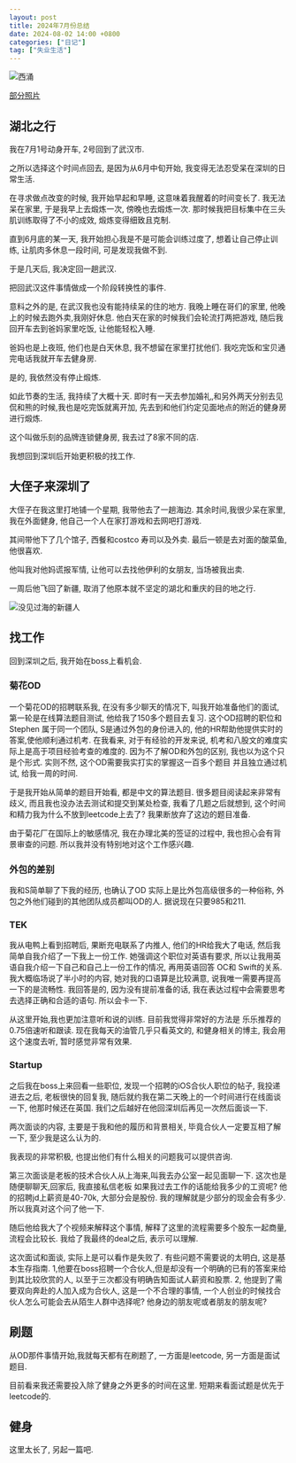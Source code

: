 ```yaml
---
layout: post
title: 2024年7月份总结
date: 2024-08-02 14:00 +0800
categories: ["日记"]
tag: ["失业生活"]
---
```

![西涌](https://lh3.googleusercontent.com/pw/AP1GczNXiUD5KwHfaMOC1Cqbk_433B26s9PtFTpXtT8frZxhodzRUVoHOswCgZV3SdAB4JXo-IJbQ08DyB-zJWSa_2JD9SFGzy42ezVHP6DS0N51PPqQ7enH0jjeXG3aK21pBtE8SqwQdwAKauw3Cr7VTBTX=w2992-h1684-s-no-gm?authuser=0)


[部分照片](https://photos.app.goo.gl/UKwSh7dWVYN3psYNA)


## 湖北之行


我在7月1号动身开车, 2号回到了武汉市.

之所以选择这个时间点回去, 是因为从6月中旬开始, 我变得无法忍受呆在深圳的日常生活.

在寻求做点改变的时候, 我开始早起和早睡, 这意味着我醒着的时间变长了. 我无法呆在家里, 于是我早上去煅炼一次, 傍晚也去煅炼一次. 那时候我把目标集中在三头肌训练取得了不小的成效, 煅炼变得细致且克制.

直到6月底的某一天, 我开始担心我是不是可能会训练过度了, 想着让自己停止训练, 让肌肉多休息一段时间, 可是发现我做不到.

于是几天后, 我决定回一趟武汉.

把回武汉这件事情做成一个阶段转换性的事件.

意料之外的是, 在武汉我也没有能持续呆的住的地方. 我晚上睡在哥们的家里, 他晚上的时候去跑外卖,我刚好休息. 他白天在家的时候我们会轮流打两把游戏, 随后我回开车去到爸妈家里吃饭, 让他能轻松入睡.

爸妈也是上夜班, 他们也是白天休息, 我不想留在家里打扰他们. 我吃完饭和宝贝通完电话我就开车去健身房.

是的, 我依然没有停止煅炼. 

如此节奏的生活, 我持续了大概十天. 即时有一天去参加婚礼,和另外两天分别去见侃和熊的时候,我也是吃完饭就离开加, 先去到和他们约定见面地点的附近的健身房进行煅炼.

这个叫做乐刻的品牌连锁健身房, 我去过了8家不同的店.

我想回到深圳后开始更积极的找工作.

## 大侄子来深圳了

大侄子在我这里打地铺一个星期, 我带他去了一趟海边. 其余时间,我很少呆在家里, 我在外面健身, 他自己一个人在家打游戏和去网吧打游戏.

其间带他下了几个馆子, 西餐和costco 寿司以及外卖. 最后一顿是去对面的酸菜鱼, 他很喜欢.

他叫我对他妈谎报军情, 让他可以去找他伊利的女朋友, 当场被我出卖.

一周后他飞回了新疆, 取消了他原本就不坚定的湖北和重庆的目的地之行.

![没见过海的新疆人](https://lh3.googleusercontent.com/pw/AP1GczNTlre2nKMSBdQaRXbVKAIBTrT8IuVsPjJV0wKkxRX6SU0wf743x-Z6tIZfyrj3vjzqH_f4kYxD01fw3zudgvKq-Lud6MGZ3hW6n8DE0FWSfAcTvcN1Bx7jP9fEks0cGLCIr5Xi4b2g2b7ekb_KATpi=w952-h1692-s-no-gm?authuser=0)

## 找工作

回到深圳之后, 我开始在boss上看机会.

### 菊花OD

一个菊花OD的招聘联系我, 在没有多少聊天的情况下, 叫我开始准备他们的面试, 第一轮是在线算法题目测试, 他给我了150多个题目去复习. 这个OD招聘的职位和Stephen 属于同一个团队, S是通过外包的身份进入的, 他的HR帮助他提供实时的答案,使他顺利通过机考. 在我看来, 对于有经验的开发来说, 机考和八股文的难度实际上是高于项目经验考查的难度的. 因为不了解OD和外包的区别, 我也以为这个只是个形式. 实则不然, 这个OD需要我实打实的掌握这一百多个题目 并且独立通过机试, 给我一周的时间.

于是我开始从简单的题目开始看, 都是中文的算法题目. 很多题目阅读起来非常有歧义, 而且我也没办法去测试和提交到某处检查, 我看了几题之后就想到, 这个时间和精力我为什么不放到leetcode上去了? 我果断放弃了这边的题目准备.

由于菊花厂在国际上的敏感情况, 我在办理北美的签证的过程中, 我也担心会有背景审查的问题. 所以我并没有特别地对这个工作感兴趣.

### 外包的差别

我和S简单聊了下我的经历, 也确认了OD 实际上是比外包高级很多的一种俗称, 外包之外他们碰到的其他团队成员都叫OD的人. 据说现在只要985和211.

### TEK

我从电鸭上看到招聘后, 果断充电联系了内推人, 他们的HR给我大了电话, 然后我简单自我介绍了一下我上一份工作. 她强调这个职位对英语有要求, 所以让我用英语自我介绍一下自己和自己上一份工作的情况, 再用英语回答 OC和 Swift的关系. 我大概临场说了半小时的内容, 她对我的口语算是比较满意, 说我唯一需要再提高一下的是流畅性.  我回答是的, 因为没有提前准备的话, 我在表达过程中会需要思考去选择正确和合适的语句. 所以会卡一下. 

从这里开始,我也更加注意听和说的训练. 目前我觉得非常好的方法是 乐乐推荐的 0.75倍速听和跟读. 现在我每天的油管几乎只看英文的, 和健身相关的博主, 我会用这个速度去听, 暂时感觉非常有效果.

### Startup

之后我在boss上来回看一些职位, 发现一个招聘的iOS合伙人职位的帖子, 我投递进去之后, 老板很快的回复我, 随后就约我在第二天晚上的一个时间进行在线面谈一下, 他那时候还在英国. 我们之后越好在他回深圳后再见一次然后面谈一下.

两次面谈的内容, 主要是于我和他的履历和背景相关, 毕竟合伙人一定要互相了解一下, 至少我是这么认为的.

我表现的非常积极, 也提出他们有什么相关的问题我可以提供咨询.

第三次面谈是老板的技术合伙人从上海来,叫我去办公室一起见面聊一下. 这次也是随便聊聊天,回家后, 我直接私信老板 如果我过去工作的话能给我多少的工资呢? 他的招聘jd上薪资是40-70k, 大部分会是股份. 我的理解就是少部分的现金会有多少. 所以我真对这个问了他一下.

随后他给我大了个视频来解释这个事情, 解释了这里的流程需要多个股东一起商量, 流程会比较长. 我给了我最终的deal之后, 表示可以理解.

这次面试和面谈, 实际上是可以看作是失败了. 有些问题不需要说的太明白, 这是基本生存指南. 1,他要在boss招聘一个合伙人,但是却没有一个明确的已有的答案来给到其比较欣赏的人, 以至于三次都没有明确告知面试人薪资和股票. 2, 他提到了需要双向奔赴的人加入成为合伙人, 这是一个不合理的事情, 一个人创业的时候找合伙人怎么可能会去从陌生人群中选择呢? 他身边的朋友呢或者朋友的朋友呢?

## 刷题

从OD那件事情开始,我就每天都有在刷题了, 一方面是leetcode, 另一方面是面试题目.

目前看来我还需要投入除了健身之外更多的时间在这里. 短期来看面试题是优先于leetcode的.


## 健身

这里太长了, 另起一篇吧.


